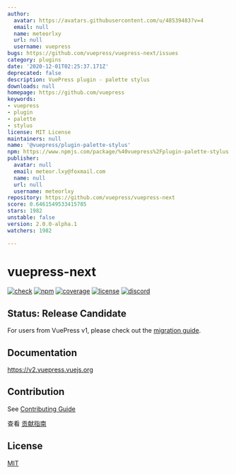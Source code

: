 ```yaml
---
author:
  avatar: https://avatars.githubusercontent.com/u/48539483?v=4
  email: null
  name: meteorlxy
  url: null
  username: vuepress
bugs: https://github.com/vuepress/vuepress-next/issues
category: plugins
date: '2020-12-01T02:25:37.171Z'
deprecated: false
description: VuePress plugin - palette stylus
downloads: null
homepage: https://github.com/vuepress
keywords:
- vuepress
- plugin
- palette
- stylus
license: MIT License
maintainers: null
name: '@vuepress/plugin-palette-stylus'
npm: https://www.npmjs.com/package/%40vuepress%2Fplugin-palette-stylus
publisher:
  avatar: null
  email: meteor.lxy@foxmail.com
  name: null
  url: null
  username: meteorlxy
repository: https://github.com/vuepress/vuepress-next
score: 0.6461549533415785
stars: 1982
unstable: false
version: 2.0.0-alpha.1
watchers: 1982

---
```


# vuepress-next

[![check](https://github.com/vuepress/vuepress-next/workflows/check/badge.svg)](https://github.com/vuepress/vuepress-next/actions/workflows/check.yml?query=workflow%3Acheck)
[![npm](https://badgen.net/npm/v/vuepress/next)](https://www.npmjs.com/package/vuepress)
[![coverage](https://coveralls.io/repos/github/vuepress/vuepress-next/badge.svg?branch=main)](https://coveralls.io/github/vuepress/vuepress-next?branch=main)
[![license](https://badgen.net/github/license/vuepress/vuepress-next)](https://github.com/vuepress/vuepress-next/blob/main/LICENSE)
[![discord](https://badgen.net/discord/online-members/ptFjefy6H5?icon=discord&label=discord)](https://discord.gg/ptFjefy6H5)

## Status: Release Candidate

For users from VuePress v1, please check out the [migration guide](https://v2.vuepress.vuejs.org/guide/migration.html).

## Documentation

https://v2.vuepress.vuejs.org

## Contribution

See [Contributing Guide](https://github.com/vuepress/vuepress-next/blob/main/CONTRIBUTING.md)

查看 [贡献指南](https://github.com/vuepress/vuepress-next/blob/main/CONTRIBUTING_zh.md)

## License

[MIT](https://github.com/vuepress/vuepress-next/blob/main/LICENSE)
